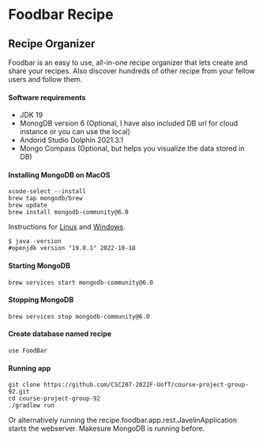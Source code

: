 # Foodbar Recipe

## Recipe Organizer

Foodbar is an easy to use, all-in-one recipe organizer that lets create and share your recipes. Also discover hundreds
of other recipe from your fellow users and follow them.

#### Software requirements

- JDK 19
- MonogDB version 6 (Optional, I have also included DB url for cloud instance or you can use the local)
- Andorid Studio Dolphin 2021.3.1
- Mongo Compass (Optional, but helps you visualize the data stored in DB)

#### Installing MongoDB on MacOS

```shell
xcode-select --install
brew tap mongodb/brew
brew update
brew install mongodb-community@6.0
```

Instructions for [Linux](https://www.mongodb.com/docs/manual/administration/install-on-linux/)
and [Windows](https://www.mongodb.com/docs/manual/tutorial/install-mongodb-on-windows/).

``` shell
$ java -version
#openjdk version "19.0.1" 2022-10-18
```

#### Starting MongoDB

```shell
brew services start mongodb-community@6.0
```

#### Stopping MongoDB

```shell
brew services stop mongodb-community@6.0
```

#### Create database named recipe

```shell
use FoodBar
```

#### Running app

```shell
git clone https://github.com/CSC207-2022F-UofT/course-project-group-92.git
cd course-project-group-92
./gradlew run
```
Or alternatively running the recipe.foodbar.app.rest.JavelinApplication starts the webserver.
Makesure MongoDB is running before.